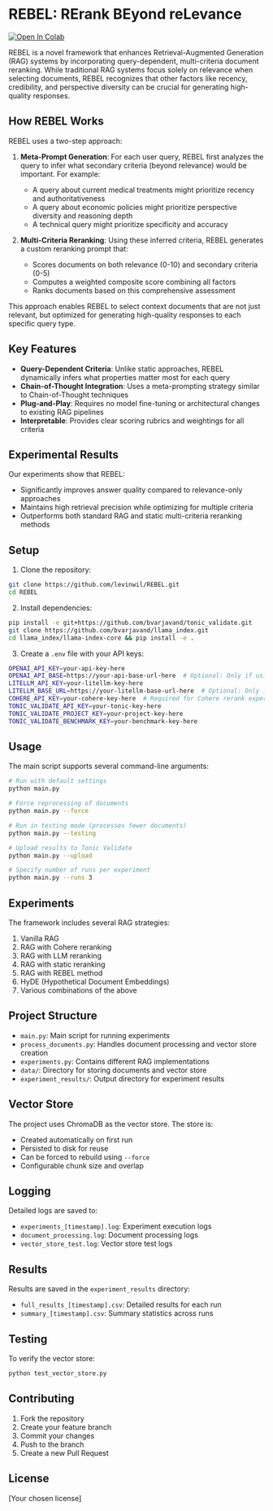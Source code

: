 # REBEL: RErank BEyond reLevance 
<a target="_blank" href="https://colab.research.google.com/github/levinwil/REBEL/blob/main/REBEL.ipynb">
  <img src="https://colab.research.google.com/assets/colab-badge.svg" alt="Open In Colab"/>
</a>

REBEL is a novel framework that enhances Retrieval-Augmented Generation (RAG) systems by incorporating query-dependent, multi-criteria document reranking. While traditional RAG systems focus solely on relevance when selecting documents, REBEL recognizes that other factors like recency, credibility, and perspective diversity can be crucial for generating high-quality responses.

## How REBEL Works

REBEL uses a two-step approach:

1. **Meta-Prompt Generation**: For each user query, REBEL first analyzes the query to infer what secondary criteria (beyond relevance) would be important. For example:
   - A query about current medical treatments might prioritize recency and authoritativeness
   - A query about economic policies might prioritize perspective diversity and reasoning depth
   - A technical query might prioritize specificity and accuracy

2. **Multi-Criteria Reranking**: Using these inferred criteria, REBEL generates a custom reranking prompt that:
   - Scores documents on both relevance (0-10) and secondary criteria (0-5)
   - Computes a weighted composite score combining all factors
   - Ranks documents based on this comprehensive assessment

This approach enables REBEL to select context documents that are not just relevant, but optimized for generating high-quality responses to each specific query type.

## Key Features

- **Query-Dependent Criteria**: Unlike static approaches, REBEL dynamically infers what properties matter most for each query
- **Chain-of-Thought Integration**: Uses a meta-prompting strategy similar to Chain-of-Thought techniques
- **Plug-and-Play**: Requires no model fine-tuning or architectural changes to existing RAG pipelines
- **Interpretable**: Provides clear scoring rubrics and weightings for all criteria

## Experimental Results

Our experiments show that REBEL:
- Significantly improves answer quality compared to relevance-only approaches
- Maintains high retrieval precision while optimizing for multiple criteria
- Outperforms both standard RAG and static multi-criteria reranking methods

## Setup

1. Clone the repository:
```bash
git clone https://github.com/levinwil/REBEL.git
cd REBEL
```

2. Install dependencies:
```bash
pip install -e git+https://github.com/bvarjavand/tonic_validate.git
git clone https://github.com/bvarjavand/llama_index.git
cd llama_index/llama-index-core && pip install -e .
```

3. Create a `.env` file with your API keys:
```bash
OPENAI_API_KEY=your-api-key-here
OPENAI_API_BASE=https://your-api-base-url-here  # Optional: Only if using a proxy
LITELLM_API_KEY=your-litellm-key-here
LITELLM_BASE_URL=https://your-litellm-base-url-here  # Optional: Only if using a proxy. same as OPENAI_API_BASE
COHERE_API_KEY=your-cohere-key-here  # Required for Cohere rerank experiments
TONIC_VALIDATE_API_KEY=your-tonic-key-here
TONIC_VALIDATE_PROJECT_KEY=your-project-key-here
TONIC_VALIDATE_BENCHMARK_KEY=your-benchmark-key-here
```

## Usage

The main script supports several command-line arguments:

```bash
# Run with default settings
python main.py

# Force reprocessing of documents
python main.py --force

# Run in testing mode (processes fewer documents)
python main.py --testing

# Upload results to Tonic Validate
python main.py --upload

# Specify number of runs per experiment
python main.py --runs 3
```

## Experiments

The framework includes several RAG strategies:

1. Vanilla RAG
2. RAG with Cohere reranking
3. RAG with LLM reranking
4. RAG with static reranking
5. RAG with REBEL method
6. HyDE (Hypothetical Document Embeddings)
7. Various combinations of the above

## Project Structure

- `main.py`: Main script for running experiments
- `process_documents.py`: Handles document processing and vector store creation
- `experiments.py`: Contains different RAG implementations
- `data/`: Directory for storing documents and vector store
- `experiment_results/`: Output directory for experiment results

## Vector Store

The project uses ChromaDB as the vector store. The store is:
- Created automatically on first run
- Persisted to disk for reuse
- Can be forced to rebuild using `--force`
- Configurable chunk size and overlap

## Logging

Detailed logs are saved to:
- `experiments_[timestamp].log`: Experiment execution logs
- `document_processing.log`: Document processing logs
- `vector_store_test.log`: Vector store test logs

## Results

Results are saved in the `experiment_results` directory:
- `full_results_[timestamp].csv`: Detailed results for each run
- `summary_[timestamp].csv`: Summary statistics across runs

## Testing

To verify the vector store:
```bash
python test_vector_store.py
```

## Contributing

1. Fork the repository
2. Create your feature branch
3. Commit your changes
4. Push to the branch
5. Create a new Pull Request

## License

[Your chosen license]
